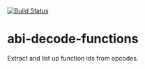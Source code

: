[![Build Status](https://travis-ci.org/abi-decoder/abi-decode-functions.svg?branch=master)](https://travis-ci.org/abi-decoder/abi-decode-functions)

# abi-decode-functions
Extract and list up function ids from opcodes.
